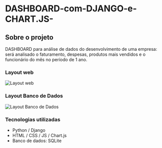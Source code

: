 # DASHBOARD-com-DJANGO-e-CHART.JS-


## Sobre o projeto

DASHBOARD para  análise de dados do desenvolvimento de uma empresa: será analisado o faturamento, despesas,
produtos mais vendidos e o funcionário do mês no período de 1 ano.

### Layout web

![Layout web](https://user-images.githubusercontent.com/94863117/150624497-a79b350e-0962-4354-a0b8-5bc2fd408b88.jpg)

### Layout Banco de Dados

![Layout Banco de Dados](https://user-images.githubusercontent.com/94863117/150624551-fd281af1-03c5-44b6-a1bd-df206c96cc51.jpg)


### Tecnologias utilizadas

- Python / Django
- HTML / CSS / JS / Chart.js
- Banco de dados: SQLite
